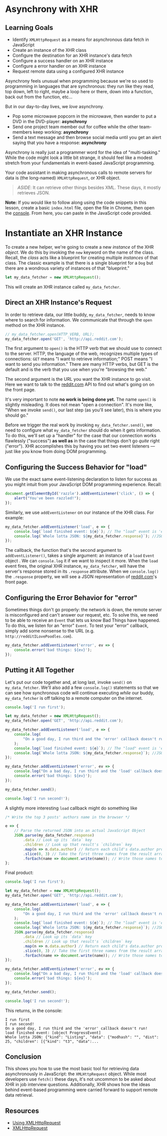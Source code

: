 # Asynchrony with XHR

## Learning Goals

- Identify `XMLHttpRequest` as a means for asynchronous data fetch in JavaScript
- Create an instance of the XHR class
- Configure the destination for an XHR instance's data fetch
- Configure a success handler on an XHR instance
- Configure a error handler on an XHR instance
- Request remote data using a configured XHR instance

Asynchrony feels unusual when programming because we're so used to programming
in languages that are synchronous: they run like they read, top down, left to
right, maybe a loop here or there, down into a function, back out from the
function, etc...

But in our day-to-day lives, we _love_ asynchrony.

- Pop some microwave popcorn in the microwave, then wander to put a DVD in the
  DVD-player: **asynchrony**
- Send one project team member out for coffee while the other team-members keep
  working: **asynchrony**
- Send a text message and then browse social media until you get an alert saying
  that you have a response: **asynchrony**

Asynchrony is really just a programmer word for the idea of "multi-tasking."
While the code might look a little bit strange, it should feel like a modest
stretch from your fundamentals in event-based JavaScript programming.

Your code assistant in making asynchronous calls to remote servers for data is
(the long-named) `XMLHttpRequest`, or XHR object.

> _ASIDE_: It can retrieve other things besides XML. These days, it mostly
> retrieves JSON.

**Note:** If you would like to follow along using the code snippets in this lesson, create a basic `index.html` file, open the file in Chrome, then open the [console][]. From here, you can paste in the JavaScript code provided.

# Instantiate an XHR Instance

To create a new helper, we're going to create a new _instance_ of the XHR
_object_. We do this by invoking the `new` keyword on the name of the class.
Recall, the _class_ acts like a blueprint for creating multiple _instances_ of
that class. The classic example is that there is a single blueprint for a `Dog`
but there are a wondrous variety of instances of that "blueprint."

```js
let my_data_fetcher = new XMLHttpRequest();
```

This will create an XHR instance called `my_data_fetcher`.

## Direct an XHR Instance's Request

In order to retrieve data, our little buddy, `my_data_fetcher`, needs to know
where to search for information. We communicate that through the `open`
method on the XHR instance.

```js
// my_data_fetcher.open(HTTP_VERB, URL);
my_data_fetcher.open('GET', 'http://api.reddit.com');
```

The first argument to `open()` is the HTTP verb that we should use to connect
to the server. HTTP, the language of the web, recognizes multiple types of
connections: `GET` means "I want to retrieve information;" POST means "I want
to send you information." There are many HTTP verbs, but GET is the default and
is the verb that you use when you're "browsing the web."

The second argument is the URL you want the XHR instance to go visit. Here we
want to talk to the [reddit.com][] API to find out what's going on on the front
page.

It's very important to note **no work is being done yet.** The name `open()` is
slightly misleading. It does not mean "open a connection". It's more like,
"When we invoke `send()`, our last step (as you'll see later), this is where you
should go."

Before we trigger the real work by invoking `my_data_fetcher.send()`, we need
to configure what `my_data_fetcher` should do when it gets information. To do
this, we'll set up a "handler" for the case that our connection works
flawlessly ("success") **as well as** in the case that things don't go _quite_
right ("error"). XHR accomplishes this by having you set two event listeners
&mdash; just like you know from doing DOM programming.

## Configuring the Success Behavior for "load"

We use the exact same event-listening declaration to listen for success as you
might intuit from your JavaScript DOM programming experience. Recall:

```js
document.getElementById('razzle').addEventListener('click', () => {
	alert("You've been razzled!");
});
```

Similarly, we use `addEventListener` on our instance of the XHR class. For
example:

```js
my_data_fetcher.addEventListener('load', e => {
	console.log(`load finished event: ${e}`); // The "load" event is 'e'
	console.log(`Whole lotta JSON: ${my_data_fetcher.response}`); //JSON obj
});
```

The callback, the function that's the second argument to `addEventListener()`,
takes a single argument: an instance of a `load` `Event` object . We can
`console.log` it if we want to inspect it more. When the `load` event fires,
the original XHR instance, `my_data_fetcher`, will have the server's response
stored in its `.response` attribute. When we `console.log()` the `.response`
property, we will see a JSON representation of [reddit.com][]'s front page.

## Configuring the Error Behavior for "error"

Sometimes things don't go properly: the network is down, the remote server is
misconfigured and can't answer our request, etc. To solve this, we need to be
able to receive an `Event` that lets us know Bad Things have happened. To do
this, we listen for an "error" `Event`. To test your "error" callback, simply
add some nonsense to the URL (e.g. `http://redditILovePoodles.com`).

```js
my_data_fetcher.addEventListener('error', ev => {
	console.error('bad things: ${ev}');
});
```

## Putting it All Together

Let's put our code together and, at long last, invoke `send()` on
`my_data_fetcher`. We'll also add a few `console.log()` statements so that we
can see how synchronous code will continue executing _while_ our buddy,
`my_data_fetcher` is off talking to a remote computer on the internet.

```js
console.log('I run first');

let my_data_fetcher = new XMLHttpRequest();
my_data_fetcher.open('GET', 'http://api.reddit.com');

my_data_fetcher.addEventListener('load', e => {
	console.log(
		"On a good day, I run third and the 'error' callback doesn't run!"
	);
	console.log(`load finished event: ${e}`); // The "load" event is 'e'
	console.log(`Whole lotta JSON: ${my_data_fetcher.response}`); //JSON obj
});

my_data_fetcher.addEventListener('error', ev => {
	console.log("On a bad day, I run third and the 'load' callback doesn't run!");
	console.error('bad things: ${ev}');
});

my_data_fetcher.send();

console.log('I run second!');
```

A slightly more interesting `load` callback might do something like

```js
/* Write the top 3 posts' authors name in the browser */

e => {
	// Parse the returned JSON into an actual JavaScript Object
	JSON.parse(my_data_fetcher.response)
		.data // Look up its `data` key
		.children // Look up that result's `children` key
		.map(n => n.data.author) // Return each child's data.author property
		.slice(0, 3) // Take the first three names from the result array
		.forEach(name => document.write(name)); // Write those names to the document
};
```

Final product:

```js
console.log('I run first');

let my_data_fetcher = new XMLHttpRequest();
my_data_fetcher.open('GET', 'http://api.reddit.com');

my_data_fetcher.addEventListener('load', e => {
	console.log(
		"On a good day, I run third and the 'error' callback doesn't run!"
	);
	console.log(`load finished event: ${e}`); // The "load" event is 'e'
	console.log(`Whole lotta JSON: ${my_data_fetcher.response}`); //JSON obj
	JSON.parse(my_data_fetcher.response)
		.data // Look up its `data` key
		.children // Look up that result's `children` key
		.map(n => n.data.author) // Return each child's data.author property
		.slice(0, 3) // Take the first three names from the result array
		.forEach(name => document.write(name)); // Write those names to the document
});

my_data_fetcher.addEventListener('error', ev => {
	console.log("On a bad day, I run third and the 'load' callback doesn't run!");
	console.error('bad things: ${ev}');
});

my_data_fetcher.send();

console.log('I run second!');
```

This returns, in the console:

```text
I run first
I run second!
On a good day, I run third and the 'error' callback doesn't run!
load finished event: [object ProgressEvent]
Whole lotta JSON: {"kind": "Listing", "data": {"modhash": "", "dist": 25, "children": [{"kind": "t3", "data":...
```

## Conclusion

This shows you how to use the most basic tool for retrieving data
asynchronously in JavaScript: the `XMLHttpRequest` object. While most
developers use `fetch()` these days, it's not uncommon to be asked about XHR in
job interview questions. Additionally, XHR shows how the ideas behind
event-based programming were carried forward to support remote data retrieval.

## Resources

- [Using XMLHttpRequest][1]
- [XMLHttpRequest][2]

[1]: https://developer.mozilla.org/en-US/docs/Web/API/XMLHttpRequest/Using_XMLHttpRequest
[2]: https://developer.mozilla.org/en-US/docs/Web/API/XMLHttpRequest
[reddit.com]: http://reddit.com
[console]: https://developers.google.com/web/tools/chrome-devtools/console/get-started
